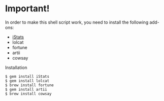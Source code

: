 # **Important!**
In order to make this shell script work, you need to install the following add-ons:

- [iStats](https://github.com/Chris911/iStats)
- lolcat
- fortune
- artii
- cowsay

Installation
```
$ gem install iStats
$ gem install lolcat
$ brew install fortune
$ gem install artii
$ brew install cowsay
```
